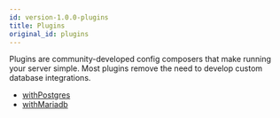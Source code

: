```yaml
---
id: version-1.0.0-plugins
title: Plugins
original_id: plugins
---
```


Plugins are community-developed config composers that make running your server simple. Most plugins remove the need to develop custom database integrations.

- [withPostgres](/docs/plugins/withPostgres)
- [withMariadb](/docs/plugins/withMariadb)
